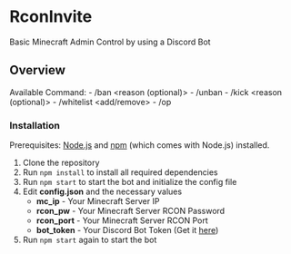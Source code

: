 # RconInvite
Basic Minecraft Admin Control by using a Discord Bot

## Overview

Available Command:
    - /ban <player> <reason (optional)>
    - /unban <player>
    - /kick <player> <reason (optional)>
    - /whitelist <add/remove> <player>
    - /op <player>

### Installation
Prerequisites: [Node.js](https://nodejs.org) and [npm](https://www.npmjs.com/get-npm) (which comes with Node.js) installed.

1. Clone the repository
2. Run `npm install` to install all required dependencies
3. Run `npm start` to start the bot and initialize the config file
4. Edit **config.json** and the necessary values
    - **mc_ip** - Your Minecraft Server IP
    - **rcon_pw** - Your Minecraft Server RCON Password
    - **rcon_port** - Your Minecraft Server RCON Port
    - **bot_token** - Your Discord Bot Token (Get it [here](https://discordapp.com/developers/applications/me))
5. Run `npm start` again to start the bot

